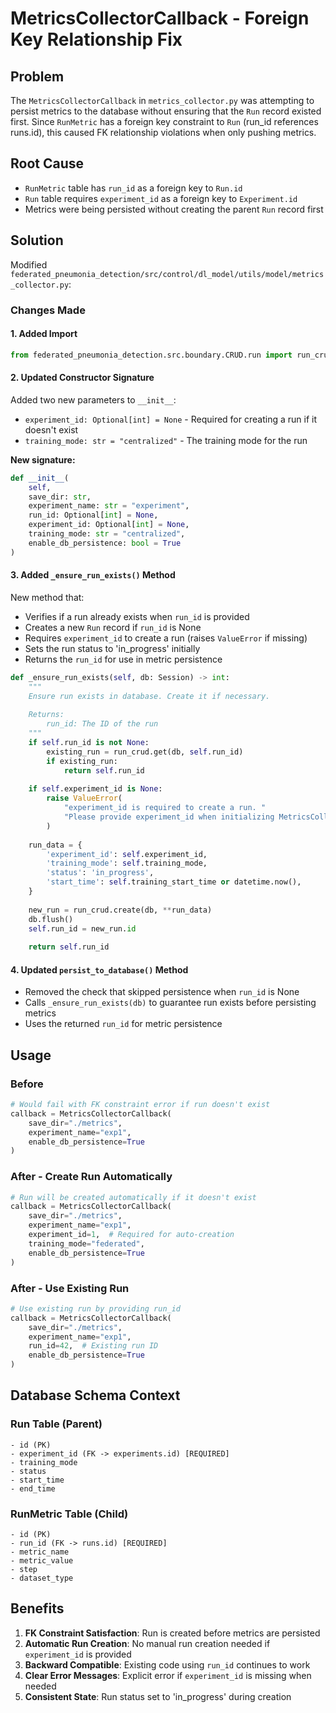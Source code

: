 # MetricsCollectorCallback - Foreign Key Relationship Fix

## Problem
The `MetricsCollectorCallback` in `metrics_collector.py` was attempting to persist metrics to the database without ensuring that the `Run` record existed first. Since `RunMetric` has a foreign key constraint to `Run` (run_id references runs.id), this caused FK relationship violations when only pushing metrics.

## Root Cause
- `RunMetric` table has `run_id` as a foreign key to `Run.id`
- `Run` table requires `experiment_id` as a foreign key to `Experiment.id`
- Metrics were being persisted without creating the parent `Run` record first

## Solution
Modified `federated_pneumonia_detection/src/control/dl_model/utils/model/metrics_collector.py`:

### Changes Made

#### 1. Added Import
```python
from federated_pneumonia_detection.src.boundary.CRUD.run import run_crud
```

#### 2. Updated Constructor Signature
Added two new parameters to `__init__`:
- `experiment_id: Optional[int] = None` - Required for creating a run if it doesn't exist
- `training_mode: str = "centralized"` - The training mode for the run

**New signature:**
```python
def __init__(
    self,
    save_dir: str,
    experiment_name: str = "experiment",
    run_id: Optional[int] = None,
    experiment_id: Optional[int] = None,
    training_mode: str = "centralized",
    enable_db_persistence: bool = True
)
```

#### 3. Added `_ensure_run_exists()` Method
New method that:
- Verifies if a run already exists when `run_id` is provided
- Creates a new `Run` record if `run_id` is None
- Requires `experiment_id` to create a run (raises `ValueError` if missing)
- Sets the run status to 'in_progress' initially
- Returns the `run_id` for use in metric persistence

```python
def _ensure_run_exists(self, db: Session) -> int:
    """
    Ensure run exists in database. Create it if necessary.
    
    Returns:
        run_id: The ID of the run
    """
    if self.run_id is not None:
        existing_run = run_crud.get(db, self.run_id)
        if existing_run:
            return self.run_id
    
    if self.experiment_id is None:
        raise ValueError(
            "experiment_id is required to create a run. "
            "Please provide experiment_id when initializing MetricsCollectorCallback"
        )
    
    run_data = {
        'experiment_id': self.experiment_id,
        'training_mode': self.training_mode,
        'status': 'in_progress',
        'start_time': self.training_start_time or datetime.now(),
    }
    
    new_run = run_crud.create(db, **run_data)
    db.flush()
    self.run_id = new_run.id
    
    return self.run_id
```

#### 4. Updated `persist_to_database()` Method
- Removed the check that skipped persistence when `run_id` is None
- Calls `_ensure_run_exists(db)` to guarantee run exists before persisting metrics
- Uses the returned `run_id` for metric persistence

## Usage

### Before
```python
# Would fail with FK constraint error if run doesn't exist
callback = MetricsCollectorCallback(
    save_dir="./metrics",
    experiment_name="exp1",
    enable_db_persistence=True
)
```

### After - Create Run Automatically
```python
# Run will be created automatically if it doesn't exist
callback = MetricsCollectorCallback(
    save_dir="./metrics",
    experiment_name="exp1",
    experiment_id=1,  # Required for auto-creation
    training_mode="federated",
    enable_db_persistence=True
)
```

### After - Use Existing Run
```python
# Use existing run by providing run_id
callback = MetricsCollectorCallback(
    save_dir="./metrics",
    experiment_name="exp1",
    run_id=42,  # Existing run ID
    enable_db_persistence=True
)
```

## Database Schema Context

### Run Table (Parent)
```
- id (PK)
- experiment_id (FK -> experiments.id) [REQUIRED]
- training_mode
- status
- start_time
- end_time
```

### RunMetric Table (Child)
```
- id (PK)
- run_id (FK -> runs.id) [REQUIRED]
- metric_name
- metric_value
- step
- dataset_type
```

## Benefits
1. **FK Constraint Satisfaction**: Run is created before metrics are persisted
2. **Automatic Run Creation**: No manual run creation needed if `experiment_id` is provided
3. **Backward Compatible**: Existing code using `run_id` continues to work
4. **Clear Error Messages**: Explicit error if `experiment_id` is missing when needed
5. **Consistent State**: Run status set to 'in_progress' during creation
